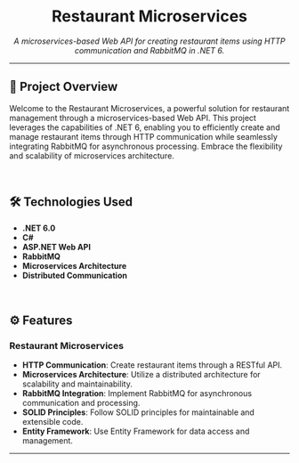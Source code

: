 <div align="center">
  <h1>Restaurant Microservices</h1>
  <p><i>A microservices-based Web API for creating restaurant items using HTTP communication and RabbitMQ in .NET 6.</i></p>
</div>

---

<div align="left">
  <h2>🚀 Project Overview</h2>
</div>

Welcome to the Restaurant Microservices, a powerful solution for restaurant management through a microservices-based Web API. This project leverages the capabilities of .NET 6, enabling you to efficiently create and manage restaurant items through HTTP communication while seamlessly integrating RabbitMQ for asynchronous processing. Embrace the flexibility and scalability of microservices architecture.

<br>

<div align="left">
  <h2>🛠️ Technologies Used</h2>
</div>

- **.NET 6.0**
- **C#**
- **ASP.NET Web API**
- **RabbitMQ**
- **Microservices Architecture**
- **Distributed Communication**
  
<br>

<div align="left">
  <h2>⚙️ Features</h2>
</div>

### Restaurant Microservices

- **HTTP Communication**: Create restaurant items through a RESTful API.
- **Microservices Architecture**: Utilize a distributed architecture for scalability and maintainability.
- **RabbitMQ Integration**: Implement RabbitMQ for asynchronous communication and processing.
- **SOLID Principles**: Follow SOLID principles for maintainable and extensible code.
- **Entity Framework**: Use Entity Framework for data access and management.

---
